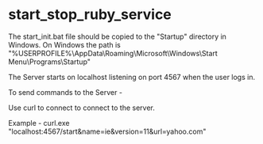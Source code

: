 start_stop_ruby_service
=======================

The start_init.bat file should be copied to the "Startup" directory in Windows. 
On Windows the path is "%USERPROFILE%\AppData\Roaming\Microsoft\Windows\Start Menu\Programs\Startup"

The Server starts on localhost listening on port 4567 when the user logs in. 

To send commands to the Server -

Use curl to connect to connect to the server.

Example - curl.exe "localhost:4567/start&name=ie&version=11&url=yahoo.com"
